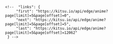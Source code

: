     <!--  "links": {
         "first": "https://kitsu.io/api/edge/anime?page[limit]=5&page[offset]=0",
         "next": "https://kitsu.io/api/edge/anime?page[limit]=5&page[offset]=5",
         "last": "https://kitsu.io/api/edge/anime?page[limit]=5&page[offset]=12062"
     } -->